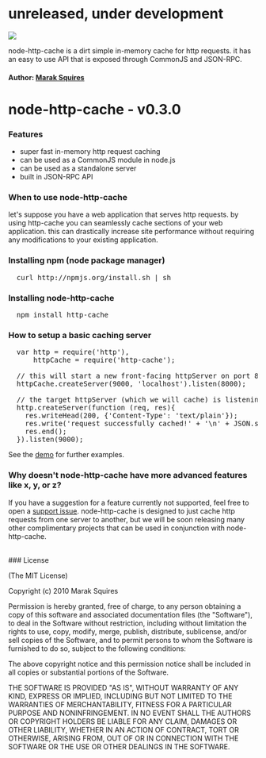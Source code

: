 # unreleased, under development 

<img src="http://imgur.com/jsm5Z.gif" border="0"/>

node-http-cache is a dirt simple in-memory cache for http requests. it has an easy to use API that is exposed through CommonJS and JSON-RPC.

#### Author: [Marak Squires](http://github.com/marak/)


# node-http-cache - v0.3.0

### Features

- super fast in-memory http request caching
- can be used as a CommonJS module in node.js
- can be used as a standalone server
- built in JSON-RPC API

### When to use node-http-cache

let's suppose you have a web application that serves http requests. by using http-cache you can seamlessly cache sections of your web application. this can drastically increase site performance without requiring any modifications to your existing application. 

### Installing npm (node package manager)
<pre>
  curl http://npmjs.org/install.sh | sh
</pre>

### Installing node-http-cache
<pre>
  npm install http-cache
</pre>

### How to setup a basic caching server
<pre>
  var http = require('http'),
      httpCache = require('http-cache');

  // this will start a new front-facing httpServer on port 8000
  httpCache.createServer(9000, 'localhost').listen(8000);

  // the target httpServer (which we will cache) is listening on port 9000
  http.createServer(function (req, res){
    res.writeHead(200, {'Content-Type': 'text/plain'});
    res.write('request successfully cached!' + '\n' + JSON.stringify(req.headers, true, 2));
    res.end();
  }).listen(9000);
</pre>

See the [demo](http://github.com/nodejitsu/node-http-cache/blob/master/demo.js) for further examples.


### Why doesn't node-http-cache have more advanced features like x, y, or z?

If you have a suggestion for a feature currently not supported, feel free to open a [support issue](http://github.com/nodejitsu/node-http-cache/issues). node-http-cache is designed to just cache http requests from one server to another, but we will be soon releasing many other complimentary projects that can be used in conjunction with node-http-cache.

<br/>
### License

(The MIT License)

Copyright (c) 2010 Marak Squires

Permission is hereby granted, free of charge, to any person obtaining
a copy of this software and associated documentation files (the
"Software"), to deal in the Software without restriction, including
without limitation the rights to use, copy, modify, merge, publish,
distribute, sublicense, and/or sell copies of the Software, and to
permit persons to whom the Software is furnished to do so, subject to
the following conditions:

The above copyright notice and this permission notice shall be
included in all copies or substantial portions of the Software.

THE SOFTWARE IS PROVIDED "AS IS", WITHOUT WARRANTY OF ANY KIND,
EXPRESS OR IMPLIED, INCLUDING BUT NOT LIMITED TO THE WARRANTIES OF
MERCHANTABILITY, FITNESS FOR A PARTICULAR PURPOSE AND
NONINFRINGEMENT. IN NO EVENT SHALL THE AUTHORS OR COPYRIGHT HOLDERS BE
LIABLE FOR ANY CLAIM, DAMAGES OR OTHER LIABILITY, WHETHER IN AN ACTION
OF CONTRACT, TORT OR OTHERWISE, ARISING FROM, OUT OF OR IN CONNECTION
WITH THE SOFTWARE OR THE USE OR OTHER DEALINGS IN THE SOFTWARE.

[0]: http://nodejitsu.com